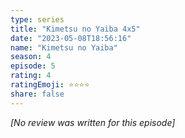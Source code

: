 ```yaml
---
type: series
title: "Kimetsu no Yaiba 4x5"
date: "2023-05-08T18:56:16"
name: "Kimetsu no Yaiba"
season: 4
episode: 5
rating: 4
ratingEmoji: ⭐️⭐️⭐️⭐️
share: false
---
```


_[No review was written for this episode]_
